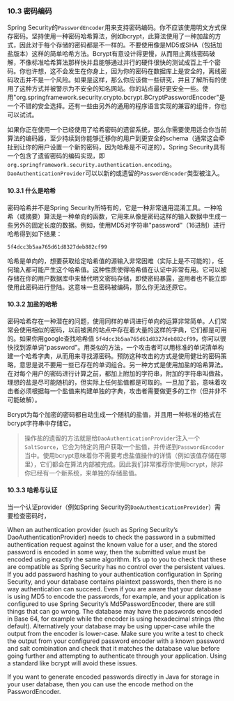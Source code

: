 ### 10.3 密码编码

Spring Security的`PasswordEncoder`用来支持密码编码。你不应该使用明文方式保存密码。坚持使用一种密码哈希算法，例如bcrypt，此算法使用了一种加盐的方式，因此对于每个存储的密码都是不一样的。不要使用像是MD5或SHA（包括加盐版本）这样的简单哈希方法。Bcrypt有意设计得更慢，从而阻止离线密码破解，不像标准哈希算法那样快并且能够通过并行的硬件很快的测试成百上千个密码。你也许想，这不会发生在你身上，因为你的密码在数据库上是安全的，离线密码攻击并不是一个风险。如果是这样，那么你应该做一些研究，并且了解所有的使用了这种方式并被警示为不安全的知名网站。你的站点最好更安全一些。使用"org.springframework.security.crypto.bcrypt.BCryptPasswordEncoder"是一个不错的安全选择。还有一些由另外的通用的程序语言实现的兼容的组件，你也可以试试。

如果你正在使用一个已经使用了哈希密码的遗留系统，那么你需要使用适合你当前算法的编码器，至少持续到你能够迁移你的用户到更安全的schema（通常这会牵扯到让你的用户设置一个新的密码，因为哈希是不可逆的）。Spring Security具有一个包含了遗留密码的编码实现，即`org.springframework.security.authentication.encoding`。`DaoAuthenticationProvider`可以以新的或遗留的`PasswordEncoder`类型被注入。

#### 10.3.1 什么是哈希

密码哈希并不是Spring Security所特有的，它是一种非常通用混淆工具。一种哈希（或摘要）算法是一种单向的函数，它用来从像是密码这样的输入数据中生成一些另外的固定长度的数据。例如，使用MD5对字符串"password"（16进制）进行哈希得到如下结果：

	5f4dcc3b5aa765d61d8327deb882cf99

哈希是单向的，想要获取给定哈希值的源输入非常困难（实际上是不可能的），任何输入都可能产生这个哈希值。这种性质使得哈希值在认证中非常有用。它可以被存储在你的用户数据库中来替代明文密码存储，即使密码暴露，盗用者也不能立即使用此密码进行登陆。这意味一旦密码被编码，那么你无法还原它。

#### 10.3.2 加盐的哈希

密码哈希存在一种潜在的问题，使用同样的单词进行单向的运算非常简单。人们常常会使用相似的密码，以前被黑的站点中存在着大量的这样的字典，它们都是可用的。如果你用google查找哈希值 `5f4dcc3b5aa765d61d8327deb882cf99`，你可以很快找到源单词"password"。用类似的方法，一个攻击者可以用标准的单词清单构建一个哈希字典，从而用来寻找源密码。预防这种攻击的方式是使用健壮的密码策略，意思是说不要用一些已存在的单词组合。另一种方式是使用加盐的哈希算法。在对每个用户的密码进行计算之前，都加上附加的字符串，附加的字符串叫做盐。理想的盐是尽可能随机的，但实际上任何盐值都是可取的。一旦加了盐，意味着攻击者必须根据每一个盐值来构建单独的字典，攻击者需要做更多的工作（但并非不可能破解）。

Bcrypt为每个加密的密码都自动生成一个随机的盐值，并且用一种标准的格式在bcrypt字符串中存储它。

> 操作盐的遗留的方法就是给`DaoAuthenticationProvider`注入一个`SaltSource`，它会为特定的用户获取一个盐值，并传递到`PasswordEncoder`当中。使用bcrypt意味着你不需要考虑盐值操作的详情（例如该值存储在哪里），它们都会在算法内部被完成。因此我们非常推荐你使用bcrypt，除非你已经有一个新系统，来单独的存储盐值。

#### 10.3.3 哈希与认证

当一个认证provider（例如Spring Security的`DaoAuthenticationProvider`）需要检查密码时，

When an authentication provider (such as Spring Security’s DaoAuthenticationProvider) needs to check the password in a submitted authentication request against the known value for a user, and the stored password is encoded in some way, then the submitted value must be encoded using exactly the same algorithm. It’s up to you to check that these are compatible as Spring Security has no control over the persistent values. If you add password hashing to your authentication configuration in Spring Security, and your database contains plaintext passwords, then there is no way authentication can succeed. Even if you are aware that your database is using MD5 to encode the passwords, for example, and your application is configured to use Spring Security’s Md5PasswordEncoder, there are still things that can go wrong. The database may have the passwords encoded in Base 64, for example while the encoder is using hexadecimal strings (the default). Alternatively your database may be using upper-case while the output from the encoder is lower-case. Make sure you write a test to check the output from your configured password encoder with a known password and salt combination and check that it matches the database value before going further and attempting to authenticate through your application. Using a standard like bcrypt will avoid these issues.

If you want to generate encoded passwords directly in Java for storage in your user database, then you can use the encode method on the PasswordEncoder.